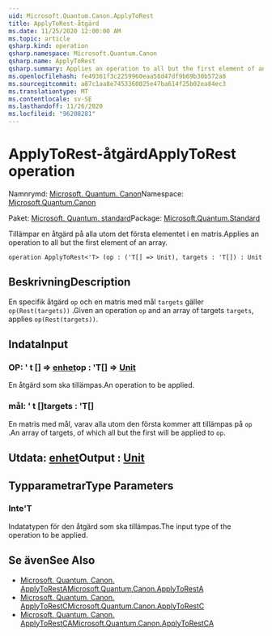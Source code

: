 ```yaml
---
uid: Microsoft.Quantum.Canon.ApplyToRest
title: ApplyToRest-åtgärd
ms.date: 11/25/2020 12:00:00 AM
ms.topic: article
qsharp.kind: operation
qsharp.namespace: Microsoft.Quantum.Canon
qsharp.name: ApplyToRest
qsharp.summary: Applies an operation to all but the first element of an array.
ms.openlocfilehash: fe49361f3c2259960eaa58d47df9b69b30b572a8
ms.sourcegitcommit: a87c1aa8e7453360025e47ba614f25b02ea84ec3
ms.translationtype: MT
ms.contentlocale: sv-SE
ms.lasthandoff: 11/26/2020
ms.locfileid: "96208281"
---
```

# <a name="applytorest-operation"></a><span data-ttu-id="e8fb9-102">ApplyToRest-åtgärd</span><span class="sxs-lookup"><span data-stu-id="e8fb9-102">ApplyToRest operation</span></span>

<span data-ttu-id="e8fb9-103">Namnrymd: [Microsoft. Quantum. Canon](xref:Microsoft.Quantum.Canon)</span><span class="sxs-lookup"><span data-stu-id="e8fb9-103">Namespace: [Microsoft.Quantum.Canon](xref:Microsoft.Quantum.Canon)</span></span>

<span data-ttu-id="e8fb9-104">Paket: [Microsoft. Quantum. standard](https://nuget.org/packages/Microsoft.Quantum.Standard)</span><span class="sxs-lookup"><span data-stu-id="e8fb9-104">Package: [Microsoft.Quantum.Standard](https://nuget.org/packages/Microsoft.Quantum.Standard)</span></span>


<span data-ttu-id="e8fb9-105">Tillämpar en åtgärd på alla utom det första elementet i en matris.</span><span class="sxs-lookup"><span data-stu-id="e8fb9-105">Applies an operation to all but the first element of an array.</span></span>

```qsharp
operation ApplyToRest<'T> (op : ('T[] => Unit), targets : 'T[]) : Unit
```


## <a name="description"></a><span data-ttu-id="e8fb9-106">Beskrivning</span><span class="sxs-lookup"><span data-stu-id="e8fb9-106">Description</span></span>

<span data-ttu-id="e8fb9-107">En specifik åtgärd `op` och en matris med mål `targets` gäller `op(Rest(targets))` .</span><span class="sxs-lookup"><span data-stu-id="e8fb9-107">Given an operation `op` and an array of targets `targets`, applies `op(Rest(targets))`.</span></span>

## <a name="input"></a><span data-ttu-id="e8fb9-108">Indata</span><span class="sxs-lookup"><span data-stu-id="e8fb9-108">Input</span></span>

### <a name="op--t--unit"></a><span data-ttu-id="e8fb9-109">OP: ' t [] => [enhet](xref:microsoft.quantum.lang-ref.unit)</span><span class="sxs-lookup"><span data-stu-id="e8fb9-109">op : 'T[] => [Unit](xref:microsoft.quantum.lang-ref.unit)</span></span> 

<span data-ttu-id="e8fb9-110">En åtgärd som ska tillämpas.</span><span class="sxs-lookup"><span data-stu-id="e8fb9-110">An operation to be applied.</span></span>


### <a name="targets--t"></a><span data-ttu-id="e8fb9-111">mål: ' t []</span><span class="sxs-lookup"><span data-stu-id="e8fb9-111">targets : 'T[]</span></span>

<span data-ttu-id="e8fb9-112">En matris med mål, varav alla utom den första kommer att tillämpas på `op` .</span><span class="sxs-lookup"><span data-stu-id="e8fb9-112">An array of targets, of which all but the first will be applied to `op`.</span></span>



## <a name="output--unit"></a><span data-ttu-id="e8fb9-113">Utdata: [enhet](xref:microsoft.quantum.lang-ref.unit)</span><span class="sxs-lookup"><span data-stu-id="e8fb9-113">Output : [Unit](xref:microsoft.quantum.lang-ref.unit)</span></span>



## <a name="type-parameters"></a><span data-ttu-id="e8fb9-114">Typparametrar</span><span class="sxs-lookup"><span data-stu-id="e8fb9-114">Type Parameters</span></span>

### <a name="t"></a><span data-ttu-id="e8fb9-115">Inte</span><span class="sxs-lookup"><span data-stu-id="e8fb9-115">'T</span></span>

<span data-ttu-id="e8fb9-116">Indatatypen för den åtgärd som ska tillämpas.</span><span class="sxs-lookup"><span data-stu-id="e8fb9-116">The input type of the operation to be applied.</span></span>

## <a name="see-also"></a><span data-ttu-id="e8fb9-117">Se även</span><span class="sxs-lookup"><span data-stu-id="e8fb9-117">See Also</span></span>

- [<span data-ttu-id="e8fb9-118">Microsoft. Quantum. Canon. ApplyToRestA</span><span class="sxs-lookup"><span data-stu-id="e8fb9-118">Microsoft.Quantum.Canon.ApplyToRestA</span></span>](xref:Microsoft.Quantum.Canon.ApplyToRestA)
- [<span data-ttu-id="e8fb9-119">Microsoft. Quantum. Canon. ApplyToRestC</span><span class="sxs-lookup"><span data-stu-id="e8fb9-119">Microsoft.Quantum.Canon.ApplyToRestC</span></span>](xref:Microsoft.Quantum.Canon.ApplyToRestC)
- [<span data-ttu-id="e8fb9-120">Microsoft. Quantum. Canon. ApplyToRestCA</span><span class="sxs-lookup"><span data-stu-id="e8fb9-120">Microsoft.Quantum.Canon.ApplyToRestCA</span></span>](xref:Microsoft.Quantum.Canon.ApplyToRestCA)